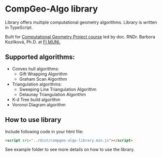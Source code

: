 # CompGeo-Algo library

Library offers multiple computational geometry algorithms. Library is written in TypeScript.

Built for [Computational Geometry Project course](https://is.muni.cz/course/fi/autumn2020/PA093) led by doc. RNDr. Barbora Kozlíková, Ph.D. at [FI MUNI.](fi.muni.cz)

## Supported algorithms:

- Convex hull algorithms:
  - Gift Wrapping Algorithm
  - Graham Scan Algorithm
- Triangulation algorithms:
  - Sweeping Line Triangulation Algorithm
  - Delaunay Triangulation Algorithm
- K-d Tree build algorithm
- Voronoi Diagram algorithm

## How to use library

Include following code in your html file:

```html
<script src="../dist/compgeo-algo-library.min.js"></script>
```

See example folder to see more details on how to use the library.
